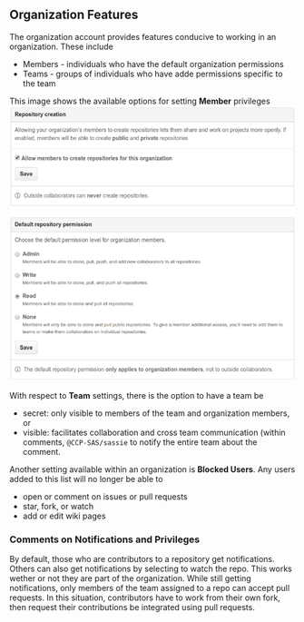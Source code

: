 ## Organization Features

The organization account provides features conducive to working in an organization.  These include 

- Members - individuals who have the default organization permissions
- Teams - groups of individuals who have adde permissions specific to the team

This image shows the available options for setting **Member** privileges
![alt text](images/member_priveleges.png "Member Privileges")


With respect to **Team** settings, there is the option to have a team be

- secret: only visible to members of the team and organization members, or 
- visible: facilitates collaboration and cross team communication (within comments, `@CCP-SAS/sassie` to notify the entire team about the comment.

Another setting available within an organization is **Blocked Users**.  Any users added to this list will no longer be able to

- open or comment on issues or pull requests
- star, fork, or watch
- add or edit wiki pages
 
### Comments on Notifications and Privileges
By default, those who are contributors to a repository get notifications.  Others can also get notifications by selecting to watch the repo. This works wether or not they are part of the organization.  While still getting notifications, only members of the team assigned to a repo can accept pull requests.  In this situation, contributors have to work from their own fork, then request their contributions be integrated using pull requests.
